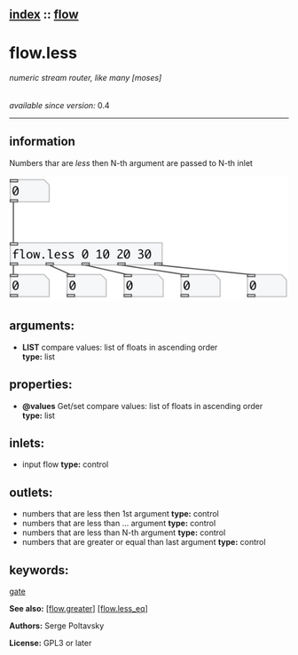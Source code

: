 [index](index.html) :: [flow](category_flow.html)
---

# flow.less

###### numeric stream router, like many [moses]

*available since version:* 0.4

---


## information
Numbers thar are *less* then N-th argument are passed to N-th inlet



[![example](../examples/img/flow.less.jpg)](../examples/pd/flow.less.pd)



## arguments:

* **LIST**
compare values: list of floats in ascending order<br>
__type:__ list<br>





## properties:

* **@values** 
Get/set compare values: list of floats in ascending order<br>
__type:__ list<br>



## inlets:

* input flow 
__type:__ control<br>



## outlets:

* numbers that are less then 1st argument
__type:__ control<br>
* numbers that are less than ... argument
__type:__ control<br>
* numbers that are less than N-th argument
__type:__ control<br>
* numbers that are greater or equal than last argument
__type:__ control<br>



## keywords:

[gate](keywords/gate.html)



**See also:**
[\[flow.greater\]](flow.greater.html)
[\[flow.less_eq\]](flow.less_eq.html)




**Authors:** Serge Poltavsky




**License:** GPL3 or later





